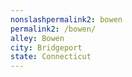 ```yaml
---
﻿nonslashpermalink2: bowen
permalink2: /bowen/
alley: Bowen
city: Bridgeport
state: Connecticut
---
```

